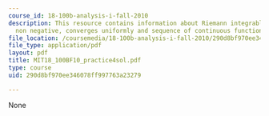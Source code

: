 ```yaml
---
course_id: 18-100b-analysis-i-fall-2010
description: This resource contains information about Riemann integrable, continuous,
  non negative, converges uniformly and sequence of continuous functions.
file_location: /coursemedia/18-100b-analysis-i-fall-2010/290d8bf970ee346078ff997763a23279_MIT18_100BF10_practice4sol.pdf
file_type: application/pdf
layout: pdf
title: MIT18_100BF10_practice4sol.pdf
type: course
uid: 290d8bf970ee346078ff997763a23279

---
```

None